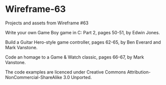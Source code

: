 # Wireframe-63
Projects and assets from Wireframe #63

Write your own Game Boy game in C: Part 2, pages 50-51, by Edwin Jones.

Build a Guitar Hero-style game controller, pages 62-65, by Ben Everard and Mark Vanstone.

Code an homage to a Game & Watch classic, pages 66-67, by Mark Vanstone.

The code examples are licenced under Creative Commons Attribution-NonCommercial-ShareAlike 3.0 Unported.
